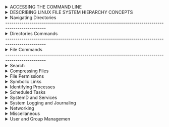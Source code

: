
<details><summary>ACCESSING THE COMMAND LINE</summary><p>
  
# EXECUTING COMMANDS USING THE BASH SHELL

```bash
whoami                      # Output The Current USERNAME.
date                        # Display or set the system date and time.
su``                        # Switch User.
passwd                      # Change user password.
man                         # Command-line tool for displaying comprehensive documentation (manual pages) for other commands and utilities. 
--help                      # Command-line option that displays a brief description of the usage and available options for the specified command or utility.

```
--------------------------------------------------------------------------------------------------
</p>
</details>

<details><summary>DESCRIBING LINUX FILE SYSTEM HIERARCHY CONCEPTS</summary><p>
## DESCRIBING LINUX FILE SYSTEM HIERARCHY CONCEPTS

<p align="center">
<img src = '[https://imgur.com/HoAqQ6H](https://i.imgur.com/HoAqQ6H.png)'>
</p>

--------------------------------------------------------------------------------------------------
</p>
</details>
<details><summary>Navigating Directories</summary><p>
## Navigating Directories

```bash
pwd                       # Print current directory path
ls                        # List directories
ls -a|--all               # List directories including hidden
ls -l                     # List directories in long form
ls -l -h|--human-readable # List directories in long form with human readable sizes
ls -t                     # List directories by modification time, newest first
ls -lR /Directory (& or 2)> lsfile 			# Lists all files recursively in a directory and saves the output to a file named "lsfile". Any errors that occur during the process will also be saved to the same file.
ls -lR /Directory | tee Filename | less     # Lists all files recursively in a directory, saves the output to a file named "Filename", and displays the output in the pager "less".
stat foo.txt              # List size, created and modified timestamps for a file
stat foo                  # List size, created and modified timestamps for a directory
tree                      # List directory and file tree
tree -a                   # List directory and file tree including hidden
tree -d                   # List directory tree
cd foo                    # Go to foo sub-directory
cd                        # Go to home directory
cd ~                      # Go to home directory
cd -                      # Go to last directory
pushd foo                 # Go to foo sub-directory and add previous directory to stack
popd                      # Go back to directory in stack saved by `pushd`
```
--------------------------------------------------------------------------------------------------
</p>
</details>
--------------------------------------------------------------------------------------------------
<details><summary>Directories Commands</summary><p>

## Creating Directories

```bash
mkdir foo                        # Create a directory
mkdir foo bar                    # Create multiple directories
mkdir -p|--parents foo/bar       # Create nested directory
mkdir -p|--parents {foo,bar}/baz # Create multiple nested directories
mktemp -d|--directory            # Create a temporary directory
```
--------------------------------------------------------------------------------------------------
## Moving Directories

```bash
cp -R|--recursive foo bar                               # Copy directory
mv foo bar                                              # Move directory

rsync -z|--compress -v|--verbose /foo /bar              # Copy directory, overwrites destination
rsync -a|--archive -z|--compress -v|--verbose /foo /bar # Copy directory, without overwriting destination
rsync -avz /foo username@hostname:/bar                  # Copy local directory to remote directory
rsync -avz username@hostname:/foo /bar                  # Copy remote directory to local directory
```
--------------------------------------------------------------------------------------------------
## Deleting Directories

```bash
rmdir foo                        # Delete empty directory
rm -r|--recursive foo            # Delete directory including contents
rm -r|--recursive -f|--force foo # Delete directory including contents, ignore nonexistent files and never prompt
```
--------------------------------------------------------------------------------------------------
</p>
</details>
--------------------------------------------------------------------------------------------------
<details><summary>File Commands</summary><p>

cp (file name) [file directory] "optional" (new file name) : copy file
mv (file name) [file directory] "optional" (new file name) : move file
mv (file name) (new file name) : rename file

## Creating Files

```bash
touch foo.txt          # Create file or update existing files modified timestamp
touch foo.txt bar.txt  # Create multiple files
touch {foo,bar}.txt    # Create multiple files
touch test{1..3}       # Create test1, test2 and test3 files
touch test{a..c}       # Create testa, testb and testc files
touch .(file name)     # Create hidden file
mktemp                 # Create a temporary file
```
--------------------------------------------------------------------------------------------------
## Copy, Move & Rename Files

```bash
cp (file name) [file directory] "optional" (new file name)   # Copy file
mv (file name) [file directory] "optional" (new file name)   # Move file
mv (file name) (new file name)                               # Rename file
```
--------------------------------------------------------------------------------------------------
## Deleting Files

```bash
rm foo.txt            # Delete file
rm -f|--force foo.txt # Delete file, ignore nonexistent files and never prompt
```
--------------------------------------------------------------------------------------------------
## Reading Files

```bash
file                   # Determine file type
cat foo.txt            # Print all contents
more                   # view the contents of a file one page at a time.
less foo.txt           # Print some contents at a time (g - go to top of file, SHIFT+g, go to bottom of file, /foo to search for 'foo')
head foo.txt           # Print top 10 lines of file
tail foo.txt           # Print bottom 10 lines of file
open foo.txt           # Open file in the default editor
wc foo.txt             # List number of lines words and characters in the file
wc -l /etc/passwd/ 		    # all users
```

--------------------------------------------------------------------------------------------------
## Standard Output, Standard Error and Standard Input

```bash
echo "foo" > bar.txt       # Overwrite file with content
echo "foo" >> bar.txt      # Append to file with content

ls exists 1> stdout.txt    # Redirect the standard output to a file
ls noexist 2> stderror.txt # Redirect the standard error output to a file
ls 2>&1 out.txt            # Redirect standard output and error to a file
ls > /dev/null             # Discard standard output and error

read foo                   # Read from standard input and write to the variable foo
```

--------------------------------------------------------------------------------------------------
</p>
</details>
--------------------------------------------------------------------------------------------------
<details><summary>Search</summary><p>

## Finding Files

Find binary files for a command.

```bash
type wget                                  # Find the binary
which wget                                 # Find the binary
whereis wget                               # Find the binary, source, and manual page files
```

`locate` uses an index and is fast.

```bash
updatedb                                   # Update the index

locate foo.txt                             # Find a file
locate --ignore-case                       # Find a file and ignore case
locate f*.txt                              # Find a text file starting with 'f'
```

`find` doesn't use an index and is slow.

```bash
find /path -name foo.txt                   # Find a file
find /path -iname foo.txt                  # Find a file with case insensitive search
find /path -name "*.txt"                   # Find all text files
find /path -name foo.txt -delete           # Find a file and delete it
find /path -name "*.png" -exec pngquant {} # Find all .png files and execute pngquant on it
find /path -type f -name foo.txt           # Find a file
find /path -type d -name foo               # Find a directory
find /path -type l -name foo.txt           # Find a symbolic link
find /path -type f -mtime +30              # Find files that haven't been modified in 30 days
find /path -type f -mtime +30 -delete      # Delete files that haven't been modified in 30 days

```


--------------------------------------------------------------------------------------------------



grep
grep -e -*(pattern) FileDirectory 


## Find in Files

```bash
grep 'foo' /bar.txt                         # Search for 'foo' in file 'bar.txt'
grep 'foo' /bar -r|--recursive              # Search for 'foo' in directory 'bar'
grep 'foo' /bar -R|--dereference-recursive  # Search for 'foo' in directory 'bar' and follow symbolic links
grep 'foo' /bar -l|--files-with-matches     # Show only files that match
grep 'foo' /bar -L|--files-without-match    # Show only files that don't match
grep 'Foo' /bar -i|--ignore-case            # Case insensitive search
grep 'foo' /bar -x|--line-regexp            # Match the entire line
grep 'foo' /bar -C|--context 1              # Add N line of context above and below each search result
grep 'foo' /bar -v|--invert-match           # Show only lines that don't match
grep 'foo' /bar -c|--count                  # Count the number lines that match
grep 'foo' /bar -n|--line-number            # Add line numbers
grep 'foo' /bar --colour                    # Add colour to output
grep 'foo\|bar' /baz -R                     # Search for 'foo' or 'bar' in directory 'baz'
grep --extended-regexp|-E 'foo|bar' /baz -R # Use regular expressions
egrep 'foo|bar' /baz -R                     # Use regular expressions
```

--------------------------------------------------------------------------------------------------
</p>
</details>

<details><summary>Compressing Files</summary><p>

tar (-c:create, -x:extract,f:filename) 	# Command-line tool for creating and extracting tar archives.
tar -cf archive.tar file1 file2 file3 	# Creates a tar archive named "archive.tar" containing the specified files.
tar -tf archive.tar 			# Lists the contents of a tar archive.
-z or --gzip 				# Flag for gzip compression.
-j or --bzip2 				# Flag for bzip2 compression.
-J or -xz 				# Flag for xz compression.

## Compressing Files

### zip

Compresses one or more files into *.zip files.

```bash
zip foo.zip /bar.txt                # Compress bar.txt into foo.zip
zip foo.zip /bar.txt /baz.txt       # Compress bar.txt and baz.txt into foo.zip
zip foo.zip /{bar,baz}.txt          # Compress bar.txt and baz.txt into foo.zip
zip -r|--recurse-paths foo.zip /bar # Compress directory bar into foo.zip
```

### gzip

Compresses a single file into *.gz files.

```bash
gzip /bar.txt foo.gz           # Compress bar.txt into foo.gz and then delete bar.txt
gzip -k|--keep /bar.txt foo.gz # Compress bar.txt into foo.gz
```

### tar -c

Compresses (optionally) and combines one or more files into a single *.tar, *.tar.gz, *.tpz or *.tgz file.

```bash
tar -c|--create -z|--gzip -f|--file=foo.tgz /bar.txt /baz.txt # Compress bar.txt and baz.txt into foo.tgz
tar -c|--create -z|--gzip -f|--file=foo.tgz /{bar,baz}.txt    # Compress bar.txt and baz.txt into foo.tgz
tar -c|--create -z|--gzip -f|--file=foo.tgz /bar              # Compress directory bar into foo.tgz
```

## Decompressing Files

### unzip

```bash
unzip foo.zip          # Unzip foo.zip into current directory
```

### gunzip

```bash
gunzip foo.gz           # Unzip foo.gz into current directory and delete foo.gz
gunzip -k|--keep foo.gz # Unzip foo.gz into current directory
```

### tar -x

```bash
tar -x|--extract -z|--gzip -f|--file=foo.tar.gz # Un-compress foo.tar.gz into current directory
tar -x|--extract -f|--file=foo.tar              # Un-combine foo.tar into current directory
```


--------------------------------------------------------------------------------------------------

</p>
</details>
<details><summary>File Permissions</summary><p>
  
chmod u[+-=](rwx)or(
chown ahmed:data data
## File Permissions

| # | Permission              | rwx | Binary |
| - | -                       | -   | -      |
| 7 | read, write and execute | rwx | 111    |
| 6 | read and write          | rw- | 110    |
| 5 | read and execute        | r-x | 101    |
| 4 | read only               | r-- | 100    |
| 3 | write and execute       | -wx | 011    |
| 2 | write only              | -w- | 010    |
| 1 | execute only            | --x | 001    |
| 0 | none                    | --- | 000    |

For a directory, execute means you can enter a directory.

| User | Group | Others | Description                                                                                          |
| -    | -     | -      | -                                                                                                    |
| 6    | 4     | 4      | User can read and write, everyone else can read (Default file permissions)                           |
| 7    | 5     | 5      | User can read, write and execute, everyone else can read and execute (Default directory permissions) |

- u - User
- g - Group
- o - Others
- a - All of the above

```bash
ls -l /foo.sh            # List file permissions
chmod +100 foo.sh        # Add 1 to the user permission
chmod -100 foo.sh        # Subtract 1 from the user permission
chmod u+x foo.sh         # Give the user execute permission
chmod g+x foo.sh         # Give the group execute permission
chmod u-x,g-x foo.sh     # Take away the user and group execute permission
chmod u+x,g+x,o+x foo.sh # Give everybody execute permission
chmod a+x foo.sh         # Give everybody execute permission
chmod +x foo.sh          # Give everybody execute permission
```

--------------------------------------------------------------------------------------------------
</p>
</details>
<details><summary>Symbolic Links</summary><p>
  
ln -s S.Directory D.Directory
ln S.Directory D.Directory

## Symbolic Links

```bash
ln -s|--symbolic foo bar            # Create a link 'bar' to the 'foo' folder
ln -s|--symbolic -f|--force foo bar # Overwrite an existing symbolic link 'bar'
ls -l                               # Show where symbolic links are pointing
```

--------------------------------------------------------------------------------------------------

</p>
</details>
<details><summary>Identifying Processes</summary><p>

  
top
htop
ps 
ls -l | grep fil
ps aux | grep 
pg
Control Jobs sleep 1000 &   list jobs | choose fg | stop Ctrl Z | run bg | Kill Ctrl C
Kill Process kill ProcessID | Force Kill kill -9 ProcessID | pkill ProcessName 
Monitor Process , uptime | 
Prioeity sudo renice (+ or - number to nice value) ProcessID

## Identifying Processes

```bash
top                    # List all processes interactively
htop                   # List all processes interactively
ps 
ps aux | grep 
ps all                 # List all processes
pg
pidof foo              # Return the PID of all foo processes

CTRL+Z                 # Suspend a process running in the foreground
bg                     # Resume a suspended process and run in the background
fg                     # Bring the last background process to the foreground
fg 1                   # Bring the background process with the PID to the foreground

sleep 30 &             # Sleep for 30 seconds and move the process into the background
jobs                   # List all background jobs
jobs -p                # List all background jobs with their PID

lsof                   # List all open files and the process using them
lsof -itcp:4000        # Return the process listening on port 4000
```

## Process Priority

Process priorities go from -20 (highest) to 19 (lowest).

```bash
nice -n -20 foo        # Change process priority by name
renice 20 PID          # Change process priority by PID
ps -o ni PID           # Return the process priority of PID
```

## Killing Processes

```bash
CTRL+C                 # Kill a process running in the foreground
kill PID               # Shut down process by PID gracefully. Sends TERM signal.
kill -9 PID            # Force shut down of process by PID. Sends SIGKILL signal.
pkill foo              # Shut down process by name gracefully. Sends TERM signal.
pkill -9 foo           # force shut down process by name. Sends SIGKILL signal.
killall foo            # Kill all process with the specified name gracefully.
```

--------------------------------------------------------------------------------------------------
</p>
</details>

<details><summary>Scheduled Tasks</summary><p>
  
## Scheduled Tasks

```pre
   *      *         *         *           *
Minute, Hour, Day of month, Month, Day of the week
```

```bash
crontab -l                 # List cron tab
crontab -e                 # Edit cron tab in Vim
crontab /path/crontab      # Load cron tab from a file
crontab -l > /path/crontab # Save cron tab to a file

* * * * * foo              # Run foo every minute
*/15 * * * * foo           # Run foo every 15 minutes
0 * * * * foo              # Run foo every hour
15 6 * * * foo             # Run foo daily at 6:15 AM
44 4 * * 5 foo             # Run foo every Friday at 4:44 AM
0 0 1 * * foo              # Run foo at midnight on the first of the month
0 0 1 1 * foo              # Run foo at midnight on the first of the year

at -l                      # List scheduled tasks
at -c 1                    # Show task with ID 1
at -r 1                    # Remove task with ID 1
at now + 2 minutes         # Create a task in Vim to execute in 2 minutes
at 12:34 PM next month     # Create a task in Vim to execute at 12:34 PM next month
at tomorrow                # Create a task in Vim to execute tomorrow
```

--------------------------------------------------------------------------------------------------

</p>
</details>
  
<details><summary>SystemD and Services</summary><p>
  
## SystemD and Services
```bash
systemctl 						# Controls the systemd system and service manager.
systemctl -t help 					# Displays help information about systemd unit types.
systemctl list-units -t service 			# Lists all active systemd services on the system.
systemctl --faild -type-service 			# Lists all failed systemd services of type "service".
systemctl start ___ 					# Starts a systemd service with the specified name.
systemctl is-active ___ 				# Checks if a systemd service with the specified name is currently active.
systemctl stop ___ 					# Stops a systemd service with the specified name.
systemctl enable ___ 					# Enables a systemd service with the specified name to start automatically at boot time.
systemctl restart ___ 					# Restarts a systemd service with the specified name.
systemctl reload ____ 					# Reloads the configuration of a systemd service with the specified name.
systemctl reload-or-restart ___ 			# Reloads the configuration of a systemd service with the specified name, or restarts it if the reload fails.
systemctl list-dependencies ___ 			# Lists the dependencies of a systemd unit with the specified name.
systemctl list-dependencies --reverse ___ 		# Lists the reverse dependencies of a systemd unit with the specified name.
systemctl status (sshd) 				# Displays the status of the "sshd" systemd service.
```

--------------------------------------------------------------------------------------------------

</p>
</details>
  
<details><summary>System Logging and Journaling</summary><p>
  
## System Logging and Journaling
```bash
system Logging /var/log/ 				# Directory containing system logs.
Journal entries 					# Log entries generated by the systemd journal.
```

--------------------------------------------------------------------------------------------------

</p>
</details>
  
<details><summary>Networking</summary>
<p>
  
## Networking
```bash
nmcli 							# Command-line tool for managing NetworkManager.
nmtui 							# Text-based user interface for managing NetworkManager.
ip addr 						# Displays network interface configuration information.
ip config 						# Displays IP configuration information.
ip route 						# Displays the system's routing table.
tracepath 						# Traces the path that a packet takes from the host system to a remote system.
ping 							# Sends ICMP echo request packets to a remote system to test connectivity.
hostname 						# Displays or sets the system's hostname.
hostnamectl						# Command-line tool for managing the system's hostname.
hostnamectl status 					# Displays the current hostname and related information.
cat /etc/sysconfig/network-scripts//ifcfg-enp0s3 	# Displays the configuration file for the "enp0s3" network interface.
cat /etc/hosts 						# Displays the system's hosts file.
cat /etc/resolv.cof					# Displays the system's DNS resolver configuration file.
```

--------------------------------------------------------------------------------------------------

</p>
</details>
<details><summary>Miscellaneous</summary><p>

## Miscellaneous
```bash	
acl 							# Command-line tool for managing file ACLs (Access Control Lists).
getfacl FileName 					# Displays the ACLs for the specified file.
setfacl -m u:user:(r,w,x) FileName 			# Adds or modifies the ACL for the specified file, giving the user "user" read, write, and execute permissions.
ls -laR >						# Lists all files recursively in a directory, including hidden files, and saves the output to standard output.
```

--------------------------------------------------------------------------------------------------

</p>
</details>
<details><summary>User and Group Managemen</summary><p>

 
## User and Group Management
```bash	
sudo usermod -aG groubname username 			# Adds the user "username" to the group "groupname".
sudo usermod -aG wheel mali 				# Adds the user "mali" to the "wheel" group, which typically grants administrative privileges.
sudo userdel 						# Command-line tool for deleting a user.
sudo useradd 						# Command-line tool for adding a new user.
id user 						# Displays information about the user with the specified username.
groups 							# Lists the groups that the current user belongs to.
cat /etc/group 						# Displays the system's group database.
umask 							# Command-line tool for setting the default permissions for new files and directories.
sudo chage -m 0 -M 90 -W 7 -I 14 user03 		# Changes the password aging settings for the user "user03".
sudo usermod -L user03 					# Locks the password for the user "user03".
sudo groupadd groupname 				# Command-line tool for creating a new group.
```
--------------------------------------------------------------------------------------------------

</p>
</details>
